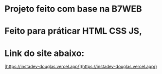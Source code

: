 # Projeto feito com base na B7WEB

# Feito para práticar HTML CSS JS,

# Link do site abaixo:

[https://instadev-douglas.vercel.app/](https://instadev-douglas.vercel.app/)

